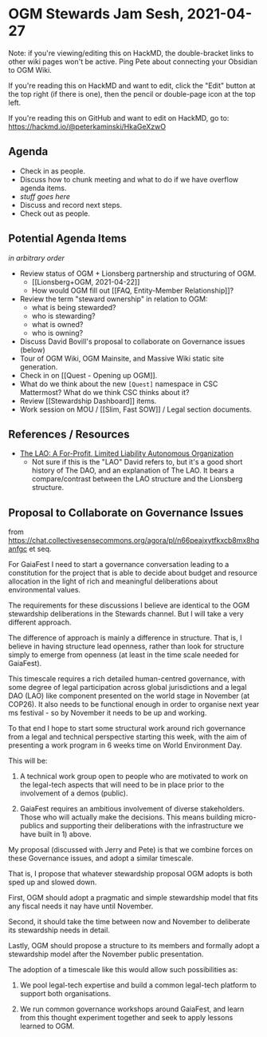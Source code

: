 # OGM Stewards Jam Sesh, 2021-04-27

Note: if you're viewing/editing this on HackMD, the double-bracket links to other wiki pages won't be active. Ping Pete about connecting your Obsidian to OGM Wiki.

If you're reading this on HackMD and want to edit, click the "Edit" button at the top right (if there is one), then the pencil or double-page icon at the top left.

If you're reading this on GitHub and want to edit on HackMD, go to: https://hackmd.io/@peterkaminski/HkaGeXzwO

## Agenda

- Check in as people.
- Discuss how to chunk meeting and what to do if we have overflow agenda items.
- _stuff goes here_
- Discuss and record next steps.
- Check out as people.

## Potential Agenda Items

_in arbitrary order_

- Review status of OGM + Lionsberg partnership and structuring of OGM.
	- [[Lionsberg+OGM, 2021-04-22]]
	- How would OGM fill out [[FAQ, Entity-Member Relationship]]?
- Review the term "steward ownership" in relation to OGM:
    - what is being stewarded?
    - who is stewarding?
    - what is owned?
    - who is owning?
- Discuss David Bovill's proposal to collaborate on Governance issues (below)
- Tour of OGM Wiki, OGM Mainsite, and Massive Wiki static site generation.
- Check in on [[Quest - Opening up OGM]].
- What do we think about the new `[Quest]` namespace in CSC Mattermost? What do we think CSC thinks about it?
- Review [[Stewardship Dashboard]] items.
- Work session on MOU / [[Slim, Fast SOW]] / Legal section documents.

## References / Resources

- [The LAO: A For\-Profit, Limited Liability Autonomous Organization](https://medium.com/openlawofficial/the-lao-a-for-profit-limited-liability-autonomous-organization-9eae89c9669c)
    - Not sure if this is the "LAO" David refers to, but it's a good short history of The DAO, and an explanation of The LAO.  It bears a compare/contrast between the LAO structure and the Lionsberg structure.

## Proposal to Collaborate on Governance Issues

from https://chat.collectivesensecommons.org/agora/pl/n66peajxytfkxcb8mx8hqanfgc et seq.

For GaiaFest I need to start a governance conversation leading to a constitution for the project that is able to decide about budget and resource allocation in the light of rich and meaningful deliberations about environmental values.

The requirements for these discussions I believe are identical to the OGM stewardship deliberations in the Stewards channel. But I will take a very different approach.

The difference of approach is mainly a difference in structure. That is, I believe in having structure lead openness, rather than look for structure simply to emerge from openness (at least in the time scale needed for GaiaFest). 

This timescale requires a rich detailed human-centred governance, with some degree of legal participation across global jurisdictions and a legal DAO (LAO) like component presented on the world stage in November (at COP26). It also needs to be functional enough in order to organise next year ms festival - so by November it needs to be up and working.

To that end I hope to start some structural work around rich governance from a legal and technical perspective starting this week, with the aim of presenting a work program in 6 weeks time on World Environment Day.

This will be:

1) A technical work group open to people who are motivated to work on the legal-tech aspects that will need to be in place prior to the involvement of a demos (public).

2) GaiaFest requires an ambitious involvement of diverse stakeholders. Those who will actually make the decisions. This means building micro-publics and supporting their deliberations with the infrastructure we have built in 1) above.

My proposal (discussed with Jerry and Pete) is that we combine forces on these Governance issues, and adopt a similar timescale.

That is, I propose that whatever stewardship proposal OGM adopts is both sped up and slowed down. 

First, OGM should adopt a pragmatic and simple stewardship model that fits any fiscal needs it nay have until November. 

Second, it should take the time between now and November to deliberate its stewardship needs in detail. 

Lastly, OGM should propose a structure to its members and formally adopt a stewardship model after the November public presentation.

The adoption of a timescale like this would allow such possibilities as:

1) We pool legal-tech expertise and build a common legal-tech platform to support both organisations.

2) We run common governance workshops around GaiaFest, and learn from this thought experiment together and seek to apply lessons learned to OGM.
